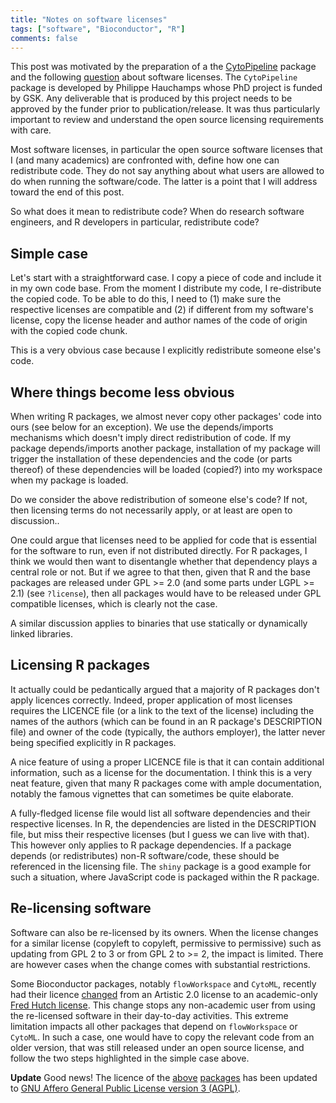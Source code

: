 ```yaml
---
title: "Notes on software licenses"
tags: ["software", "Bioconductor", "R"]
comments: false
---
```


This post was motivated by the preparation of a the
[CytoPipeline](https://uclouvain-cbio.github.io/CytoPipeline/index.html)
package and the following
[question](https://support.bioconductor.org/p/9144841/) about software
licenses. The `CytoPipeline` package is developed by Philippe Hauchamps
whose PhD project is funded by GSK. Any deliverable that is produced by
this project needs to be approved by the funder prior to
publication/release. It was thus particularly important to review and
understand the open source licensing requirements with care.

Most software licenses, in particular the open source software
licenses that I (and many academics) are confronted with, define how
one can redistribute code. They do not say anything about what users
are allowed to do when running the software/code. The latter is a
point that I will address toward the end of this post.

So what does it mean to redistribute code? When do research software
engineers, and R developers in particular, redistribute code?

## Simple case

Let's start with a straightforward case. I copy a piece of code and
include it in my own code base. From the moment I distribute my code,
I re-distribute the copied code. To be able to do this, I need to (1)
make sure the respective licenses are compatible and (2) if different
from my software's license, copy the license header and author names
of the code of origin with the copied code chunk.

This is a very obvious case because I explicitly redistribute someone
else's code.

## Where things become less obvious

When writing R packages, we almost never copy other packages' code
into ours (see below for an exception). We use the depends/imports
mechanisms which doesn't imply direct redistribution of code. If my
package depends/imports another package, installation of my package
will trigger the installation of these dependencies and the code (or
parts thereof) of these dependencies will be loaded (copied?) into my
workspace when my package is loaded.

Do we consider the above redistribution of someone else's code? If
not, then licensing terms do not necessarily apply, or at least are
open to discussion..

One could argue that licenses need to be applied for code that is
essential for the software to run, even if not distributed
directly. For R packages, I think we would then want to disentangle
whether that dependency plays a central role or not. But if we agree
to that then, given that R and the base packages are released under
GPL >= 2.0 (and some parts under LGPL >= 2.1) (see `?license`), then
all packages would have to be released under GPL compatible licenses,
which is clearly not the case.

A similar discussion applies to binaries that use statically or
dynamically linked libraries.

## Licensing R packages

It actually could be pedantically argued that a majority of R packages
don't apply licences correctly. Indeed, proper application of most
licenses requires the LICENCE file (or a link to the text of the
license) including the names of the authors (which can be found in an
R package's DESCRIPTION file) and owner of the code (typically, the
authors employer), the latter never being specified explicitly in R
packages.

A nice feature of using a proper LICENCE file is that it can contain
additional information, such as a license for the documentation. I
think this is a very neat feature, given that many R packages come
with ample documentation, notably the famous vignettes that can
sometimes be quite elaborate.

A fully-fledged license file would list all software dependencies and
their respective licenses. In R, the dependencies are listed in the
DESCRIPTION file, but miss their respective licenses (but I guess we
can live with that). This however only applies to R package
dependencies. If a package depends (or redistributes) non-R
software/code, these should be referenced in the licensing file. The
`shiny` package is a good example for such a situation, where
JavaScript code is packaged within the R package.

## Re-licensing software

Software can also be re-licensed by its owners. When the license
changes for a similar license (copyleft to copyleft, permissive to
permissive) such as updating from GPL 2 to 3 or from GPL 2 to >= 2,
the impact is limited. There are however cases when the change comes
with substantial restrictions.

Some Bioconductor packages, notably `flowWorkspace` and `CytoML`,
recently had their licence
[changed](https://github.com/RGLab/flowWorkspace/commit/a1be772b3a43c51cf2606ea9b68b720654389197)
from an Artistic 2.0 license to an
academic-only
[Fred Hutch license](https://github.com/RGLab/flowWorkspace/blob/master/LICENSE).
This change stops any
non-academic user from using the re-licensed software in their
day-to-day activities. This extreme limitation impacts all other
packages that depend on `flowWorkspace` or `CytoML`. In such a
case, one would have to copy the relevant code from an older version,
that was still released under an open source license, and follow the
two steps highlighted in the simple case above.


**Update** Good news! The licence of the
[above](https://code.bioconductor.org/browse/flowWorkspace/commit/46dcefc254f249fa0ef4e514ded5ed3037cbe00a)
[packages](https://code.bioconductor.org/browse/CytoML/commit/e4c10db6082885ac63978634084ed8f2ca74c4dd)
has been updated to [GNU Affero General Public License version 3
(AGPL)](https://opensource.org/licenses/agpl-3.0).
